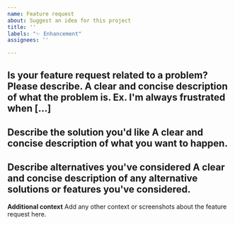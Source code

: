 ```yaml
---
name: Feature request
about: Suggest an idea for this project
title: ''
labels: "✨ Enhancement"
assignees: ''

---
```


**Is your feature request related to a problem? Please describe.**
A clear and concise description of what the problem is. Ex. I'm always frustrated when [...]
-

**Describe the solution you'd like**
A clear and concise description of what you want to happen.
-

**Describe alternatives you've considered**
A clear and concise description of any alternative solutions or features you've considered.
-

**Additional context**
Add any other context or screenshots about the feature request here.
